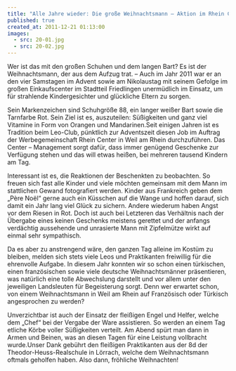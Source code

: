 ```yaml
---
title: "Alle Jahre wieder: Die große Weihnachtsmann – Aktion im Rhein Center"
published: true
created_at: 2011-12-21 01:13:00
images:
  - src: 20-01.jpg
  - src: 20-02.jpg
---
```


Wer ist das mit den großen Schuhen und dem langen Bart? Es ist der Weihnachtsmann, der aus dem Aufzug trat. – Auch im Jahr 2011 war er an den vier Samstagen im Advent sowie am Nikolaustag mit seinem Gefolge im großen Einkaufscenter im Stadtteil Friedlingen unermüdlich im Einsatz, um für strahlende Kindergesichter und glückliche Eltern zu sorgen.

Sein Markenzeichen sind Schuhgröße 88, ein langer weißer Bart sowie die Tarnfarbe Rot. Sein Ziel ist es, auszuteilen: Süßigkeiten und ganz viel Vitamine in Form von Orangen und Mandarinen.Seit einigen Jahren ist es Tradition beim Leo-Club, pünktlich zur Adventszeit diesen Job im Auftrag der Werbegemeinschaft Rhein Center in Weil am Rhein durchzuführen. Das Center – Management sorgt dafür, dass immer genügend Geschenke zur Verfügung stehen und das will etwas heißen, bei mehreren tausend Kindern am Tag.

Interessant ist es, die Reaktionen der Beschenkten zu beobachten. So freuen sich fast alle Kinder und viele möchten gemeinsam mit dem Mann im stattlichen Gewand fotografiert werden. Kinder aus Frankreich geben dem „Père Noël“ gerne auch ein Küsschen auf die Wange und hoffen darauf, sich damit ein Jahr lang viel Glück zu sichern. Andere wiederum haben Angst vor dem Riesen in Rot. Doch ist auch bei Letzteren das Verhältnis nach der Übergabe eines keinen Geschenks meistens gerettet und der anfangs verdächtig aussehende und unrasierte Mann mit Zipfelmütze wirkt auf einmal sehr sympathisch.

Da es aber zu anstrengend wäre, den ganzen Tag alleine im Kostüm zu bleiben, melden sich stets viele Leos und Praktikanten freiwillig für die ehrenvolle Aufgabe. In diesem Jahr konnten wir so schon einen türkischen, einen französischen sowie viele deutsche Weihnachtsmänner präsentieren, was natürlich eine tolle Abwechslung darstellt und vor allem unter den jeweiligen Landsleuten für Begeisterung sorgt. Denn wer erwartet schon, von einem Weihnachtsmann in Weil am Rhein auf Französisch oder Türkisch angesprochen zu werden?

Unverzichtbar ist auch der Einsatz der fleißigen Engel und Helfer, welche dem „Chef“ bei der Vergabe der Ware assistieren. So werden an einem Tag etliche Körbe voller Süßigkeiten verteilt. Am Abend spürt man dann in Armen und Beinen, was an diesen Tagen für eine Leistung vollbracht wurde.Unser Dank gebührt den fleißigen Praktikanten aus der 8d der Theodor-Heuss-Realschule in Lörrach, welche dem Weihnachtsmann oftmals geholfen haben. Also dann, fröhliche Weihnachten!
